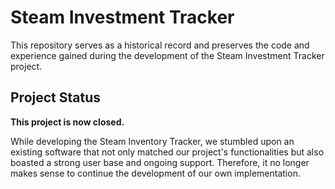 # Steam Investment Tracker

This repository serves as a historical record and preserves the code and experience gained during the development of the Steam Investment Tracker project. 

## Project Status

**This project is now closed.**

While developing the Steam Inventory Tracker, we stumbled upon an existing software that not only matched our project's functionalities but also boasted a strong user base and ongoing support. Therefore, it no longer makes sense to continue the development of our own implementation.
